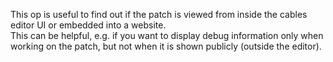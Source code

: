 This op is useful to find out if the patch is viewed from inside the cables editor UI or embedded into a website.  
This can be helpful, e.g. if you want to display debug information only when working on the patch, but not when it is shown publicly (outside the editor).